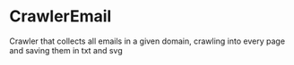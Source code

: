 # CrawlerEmail
Crawler that collects all emails in a given domain, crawling into every page and saving them in txt and svg
